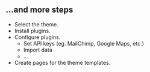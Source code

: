 ## …and more steps

<ul>
    <li>Select the theme.</li>
    <li class="fragment">Install plugins.</li>
    <li class="fragment">
        Configure plugins.
        <ul>
            <li>Set API keys (eg. MailChimp, Google Maps, etc.)</li>
            <li>Import data</li>
            <li>…</li>
        </ul>
    </li>
    <li class="fragment">Create pages for the theme templates.</li>
</ul>
